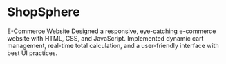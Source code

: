 # ShopSphere
E-Commerce Website  Designed a responsive, eye-catching e-commerce website with HTML, CSS, and JavaScript. Implemented dynamic cart management, real-time total calculation, and a user-friendly interface with best UI practices.
